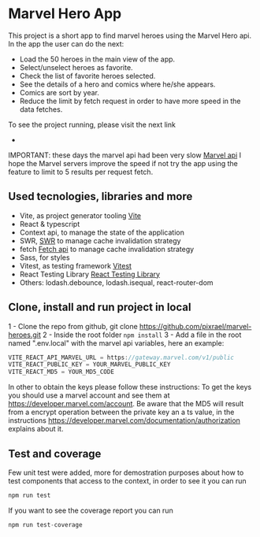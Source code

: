 # Marvel Hero App

This project is a short app to find marvel heroes using the Marvel Hero api. In the app the user can do the next:

- Load the 50 heroes in the main view of the app.
- Select/unselect heroes as favorite.
- Check the list of favorite heroes selected.
- See the details of a hero and comics where he/she appears.
- Comics are sort by year.
- Reduce the limit by fetch request in order to have more speed in the data fetches.

To see the project running, please visit the next link

-

IMPORTANT: these days the marvel api had been very slow [Marvel api](https://developer.marvel.com/) I hope the Marvel servers improve the speed if not try the app using the feature to limit to 5 results per request fetch.

## Used tecnologies, libraries and more

- Vite, as project generator tooling [Vite](https://vitejs.dev/)
- React & typescript
- Context api, to manage the state of the application
- SWR, [SWR](https://swr.vercel.app/) to manage cache invalidation strategy
- fetch [Fetch api](https://developer.mozilla.org/en-US/docs/Web/API/Fetch_API/Using_Fetch) to manage cache invalidation strategy
- Sass, for styles
- Vitest, as testing framework [Vitest](https://vitest.dev/)
- React Testing Library [React Testing Library](https://testing-library.com/)
- Others: lodash.debounce, lodash.isequal, react-router-dom

## Clone, install and run project in local

1 - Clone the repo from github, git clone https://github.com/pixrael/marvel-heroes.git
2 - Inside the root folder `npm install`
3 - Add a file in the root named ".env.local" with the marvel api variables, here an example:

```js
VITE_REACT_API_MARVEL_URL = https://gateway.marvel.com/v1/public
VITE_REACT_PUBLIC_KEY = YOUR_MARVEL_PUBLIC_KEY
VITE_REACT_MD5 = YOUR_MD5_CODE
```

In other to obtain the keys please follow these instructions:
To get the keys you should use a marvel account and see them at https://developer.marvel.com/account.
Be aware that the MD5 will result from a encrypt operation between the private key an a ts value, in the instructions https://developer.marvel.com/documentation/authorization explains about it.

## Test and coverage

Few unit test were added, more for demostration purposes about how to test components that access to the context, in order to see it you can run

```js
npm run test
```

If you want to see the coverage report you can run

```js
npm run test-coverage
```
